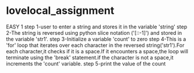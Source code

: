 # lovelocal_assignment
EASY 1
step 1-user to enter a string and stores it in the variable 'string'
step 2-The string is reversed using python slice notation ('[::-1]') and stored in the variable 'str1'.
step 3-Initialize a variable 'count' to zero
step 4-This is a 'for' loop that iterates over each character in the reversed string('str1').For each character,it checks if it is a space.If it encounters a space,the loop will terminate using the 'break' statement.if the character is not a space,it increments the 'count' variable.
step 5-print the value of the count

